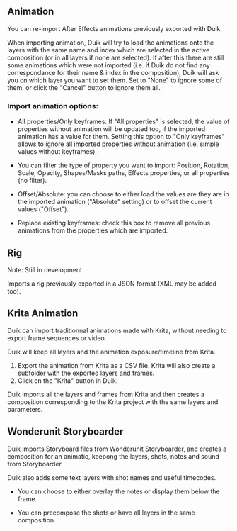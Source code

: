 ## Animation

You can re-import After Effects animations previously exported with Duik.

When importing animation, Duik will try to load the animations onto the layers with the same name and index which are selected in the active composition (or in all layers if none are selected).
If after this there are still some animations which were not imported (i.e. if Duik do not find any correspondance for their name & index in the composition), Duik will ask you on which layer you want to set them. Set to "None" to ignore some of them, or click the "Cancel" button to ignore them all.

### Import animation options:

- All properties/Only keyframes: If "All properties" is selected, the value of properties without animation will be updated too, if the imported animation has a value for them. Setting this option to "Only keyframes" allows to ignore all imported properties without animation (i.e. simple values without keyframes).

- You can filter the type of property you want to import: Position, Rotation, Scale, Opacity, Shapes/Masks paths, Effects properties, or all properties (no filter).

- Offset/Absolute: you can choose to either load the values are they are in the imported animation ("Absolute" setting) or to offset the current values ("Offset").

- Replace existing keyframes: check this box to remove all previous animations from the properties which are imported.

## Rig

Note: Still in development

Imports a rig previously exported in a JSON format (XML may be added too).

## Krita Animation

Duik can import traditionnal animations made with Krita, without needing to export frame sequences or video.

Duik will keep all layers and the animation exposure/timeline from Krita.

1. Export the animation from Krita as a CSV file. Krita will also create a subfolder with the exported layers and frames.
2. Click on the "Krita" button in Duik.

Duik imports all the layers and frames from Krita and then creates a composition corresponding to the Krita project with the same layers and parameters.

## Wonderunit Storyboarder

Duik imports Storyboard files from Wonderunit Storyboarder, and creates a composition for an animatic, keepong the layers, shots, notes and sound from Storyboarder.

Duik also adds some text layers with shot names and useful timecodes.

- You can choose to either overlay the notes or display them below the frame.

- You can precompose the shots or have all layers in the same composition.
